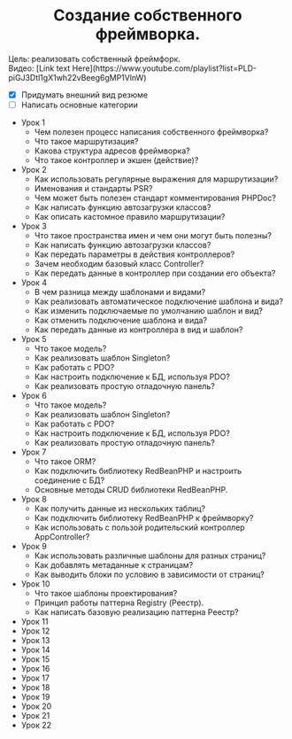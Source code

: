 <!-- Примеры -->
<!-- [![Typing SVG](https://readme-typing-svg.herokuapp.com?color=%2336BCF7&lines=Создание+собственного+фреймворка)](https://git.io/typing-svg) -->

<!-- :white_check_mark: Это уже сделано    
:negative_squared_cross_mark: Я не буду это делать    
:black_square_button: делать или не делать, вот в чем вопрос?   -->


 <h1 align="center">Создание собственного фреймворка.</h1>
Цель: реализовать собственный фреймфорк.
<br>
Видео: [Link text Here](https://www.youtube.com/playlist?list=PLD-piGJ3Dtl1gX1wh22vBeeg6gMP1VlnW)

- [x] Придумать внешний вид резюме
- [ ] Написать основные категории

- Урок 1
    - Чем полезен процесс написания собственного фреймворка?
    - Что такое маршрутизация?
    - Какова структура адресов фреймворка?
    - Что такое контроллер и экшен (действие)?
- Урок 2
    -  Как использовать регулярные выражения для маршрутизации?
    - Именования и стандарты PSR?
    - Чем может быть полезен стандарт комментирования PHPDoc?
    - Как написать функцию автозагрузки классов?
    - Как описать кастомное правило маршрутизации?
- Урок 3
    - Что такое пространства имен и чем они могут быть полезны?
    - Как написать функцию автозагрузки классов?
    - Как передать параметры в действия контроллеров?
    - Зачем необходим базовый класс Controller?
    - Как передать данные в контроллер при создании его объекта?
- Урок 4
    - В чем разница между шаблонами и видами?
    - Как реализовать автоматическое подключение шаблона и вида?
    - Как изменить подключаемые по умолчанию шаблон и вид?
    - Как отменить подключение шаблона и вида?
    - Как передать данные из контроллера в вид и шаблон?
- Урок 5
    - Что такое модель?
    - Как реализовать шаблон Singleton?
    - Как работать с PDO?
    - Как настроить подключение к БД, используя PDO?
    - Как реализовать простую отладочную панель?
- Урок 6
    - Что такое модель?
    - Как реализовать шаблон Singleton?
    - Как работать с PDO?
    - Как настроить подключение к БД, используя PDO?
    - Как реализовать простую отладочную панель?
- Урок 7
    - Что такое ORM?
    - Как подключить библиотеку RedBeanPHP и настроить соединение с БД?
    - Основные методы CRUD библиотеки RedBeanPHP.
- Урок 8
    - Как получить данные из нескольких таблиц?
    - Как подключить библиотеку RedBeanPHP к фреймворку?
    - Как использовать с пользой родительский контроллер AppController?
- Урок 9
    - Как использовать различные шаблоны для разных страниц?
    - Как добавлять метаданные к страницам?
    - Как выводить блоки по условию в зависимости от страниц?
- Урок 10
    - Что такое шаблоны проектирования?
    - Принцип работы паттерна Registry (Реестр).
    - Как написать базовую реализацию паттерна Реестр?
- Урок 11
- Урок 12
- Урок 13
- Урок 14
- Урок 15
- Урок 16
- Урок 17
- Урок 18
- Урок 19
- Урок 20
- Урок 21
- Урок 22

<!-- :white_check_mark: Это уже сделано    
:negative_squared_cross_mark: Я не буду это делать    
:black_square_button: делать или не делать, вот в чем вопрос? -->
